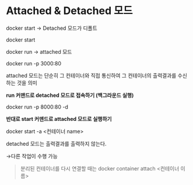 # Attached & Detached 모드

docker start → Detached 모드가 디폴트

docker start <container name>

docker run → attached 모드

docker run -p 3000:80 <image name>

attached 모드는 단순히 그 컨테이너와 직접 통신하여 그 컨테이너의 출력결과를 수신하는 것을 의미

**run 커맨드로 detached 모드로 접속하기 (백그라운드 실행)**

docker run -p 8000:80 -d <image name>  

**반대로 start 커맨드로 attached 모드로 실행하기**

docker start -a <컨테이너 name>

detached 모드는 출력결과를 출력하지 않는다.

→다른 작업이 수행 가능

> 분리된 컨테이너를 다시 연결할 때는 docker container attach <컨테이너 이름>
>